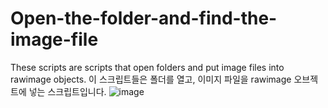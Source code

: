 # Open-the-folder-and-find-the-image-file

These scripts are scripts that open folders and put image files into rawimage objects.
이 스크립트들은 폴더를 열고, 이미지 파일을 rawimage 오브젝트에 넣는 스크립트입니다.
![image](https://user-images.githubusercontent.com/108164564/223010183-ee3e4f27-d7c7-4807-aa0e-3415856bd81b.png)
